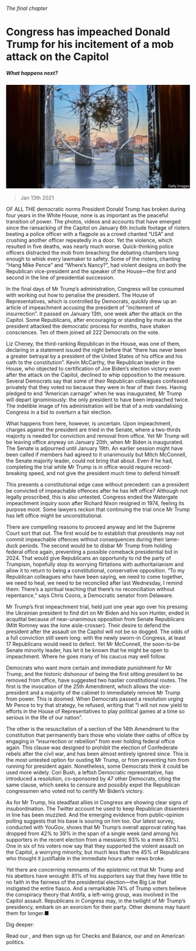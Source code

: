 ###### The final chapter

# Congress has impeached Donald Trump for his incitement of a mob attack on the Capitol 

##### What happens next? 

![image](images/20210116_usp001.jpg) 

> Jan 13th 2021 


OF ALL THE democratic norms President Donald Trump has broken during four years in the White House, none is as important as the peaceful transition of power. The photos, videos and accounts that have emerged since the ransacking of the Capitol on January 6th include footage of rioters beating a police officer with a flagpole as a crowd chanted “USA” and crushing another officer repeatedly in a door. Yet the violence, which resulted in five deaths, was nearly much worse. Quick-thinking police officers distracted the mob from breaching the debating chambers long enough to whisk every lawmaker to safety. Some of the rioters, chanting “Hang Mike Pence” and “Where’s Nancy?”, had violent designs on both the Republican vice-president and the speaker of the House—the first and second in the line of presidential succession.


In the final days of Mr Trump’s administration, Congress will be consumed with working out how to penalise the president. The House of Representatives, which is controlled by Democrats, quickly drew up an article of impeachment accusing the president of “incitement of insurrection”. It passed on January 13th, one week after the attack on the Capitol. Some Republicans, after encouraging or standing by mute as the president attacked the democratic process for months, have shaken consciences. Ten of them joined all 222 Democrats on the vote.



Liz Cheney, the third-ranking Republican in the House, was one of them, declaring in a statement issued the night before that “there has never been a greater betrayal by a president of the United States of his office and his oath to the constitution”. Kevin McCarthy, the Republican leader in the House, who objected to certification of Joe Biden’s election victory even after the attack on the Capitol, declined to whip opposition to the measure. Several Democrats say that some of their Republican colleagues confessed privately that they voted no because they were in fear of their lives. Having pledged to end “American carnage” when he was inaugurated, Mr Trump will depart ignominiously: the only president to have been impeached twice. The indelible image of his administration will be that of a mob vandalising Congress in a bid to overturn a fair election.


What happens from here, however, is uncertain. Upon impeachment, charges against the president are tried in the Senate, where a two-thirds majority is needed for conviction and removal from office. Yet Mr Trump will be leaving office anyway on January 20th, when Mr Biden is inaugurated. The Senate is adjourned until January 19th. An earlier session might have been called if members had agreed to it unanimously but Mitch McConnell, the Senate majority leader, could not bring that about. Even if he had, completing the trial while Mr Trump is in office would require record-breaking speed, and not give the president much time to defend himself.


This presents a constitutional edge case without precedent: can a president be convicted of impeachable offences after he has left office? Although not legally proscribed, this is also untested. Congress ended the Watergate impeachment inquiry soon after Richard Nixon resigned in 1974, feeling its purpose moot. Some lawyers reckon that continuing the trial once Mr Trump has left office might be unconstitutional.


There are compelling reasons to proceed anyway and let the Supreme Court sort that out. The first would be to establish that presidents may not commit impeachable offences without consequences during their lame-duck periods. The second would be to disbar Mr Trump from holding federal office again, preventing a possible comeback presidential bid in 2024. That would give Republicans an opportunity to rid the party of Trumpism, hopefully stop its worrying flirtations with authoritarianism and allow it to return to being a constitutional, conservative opposition. “To my Republican colleagues who have been saying, we need to come together, we need to heal, we need to be reconciled after last Wednesday, I remind them: There’s a spiritual teaching that there’s no reconciliation without repentance,” says Chris Coons, a Democratic senator from Delaware.


Mr Trump’s first impeachment trial, held just one year ago over his pressing the Ukrainian president to find dirt on Mr Biden and his son Hunter, ended in acquittal because of near-unanimous opposition from Senate Republicans (Mitt Romney was the lone aisle-crosser). Their desire to defend the president after the assault on the Capitol will not be so dogged. The odds of a full conviction still seem long: with the newly sworn-in Congress, at least 17 Republicans would need to defect. Yet Mr McConnell, the soon-to-be Senate minority leader, has let it be known that he might be open to impeachment. Where he goes many of his caucus may well follow.


Democrats who want more certain and immediate punishment for Mr Trump, and the historic dishonour of being the first sitting president to be removed from office, have suggested two hastier constitutional routes. The first is the invocation of the 25th Amendment, which allows the vice-president and a majority of the cabinet to immediately remove Mr Trump from power. This is doomed. When Democrats passed a resolution urging Mr Pence to try that strategy, he refused, writing that “I will not now yield to efforts in the House of Representatives to play political games at a time so serious in the life of our nation”.


The other is the resuscitation of a section of the 14th Amendment to the constitution that permanently bars those who violate their oaths of office by engaging in “insurrection or rebellion” from ever holding federal office again. This clause was designed to prohibit the election of Confederate rebels after the civil war, and has been almost entirely ignored since. This is the most untested option for ousting Mr Trump, or from preventing him from running for president again. Nonetheless, some Democrats think it could be used more widely. Cori Bush, a leftish Democratic representative, has introduced a resolution, co-sponsored by 47 other Democrats, citing the same clause, which seeks to censure and possibly expel the Republican congressmen who voted not to certify Mr Biden’s victory.


As for Mr Trump, his steadfast allies in Congress are showing clear signs of insubordination. The Twitter account he used to keep Republican dissenters in line has been muzzled. And the emerging evidence from public-opinion polling suggests that his base is souring on him too. Our latest survey, conducted with YouGov, shows that Mr Trump’s overall approval rating has dropped from 42% to 39% in the span of a single week (and among his supporters in the recent election from a messianic 93% to a mere 83%). One in six of his voters now say that they supported the violent assault on the Capitol, a worrying minority, but much less than the 45% of Republicans who thought it justifiable in the immediate hours after news broke.


Yet there are concerning remnants of the epistemic rot that Mr Trump and his abettors have wrought: 81% of his supporters say that they have little to no faith in the fairness of the presidential election—the Big Lie that instigated the entire fiasco. And a remarkable 74% of Trump voters believe the conspiracy theory that Antifa, a left-wing group, was involved in the Capitol assault. Republicans in Congress may, in the twilight of Mr Trump’s presidency, embark on an exorcism for their party. Other demons may haunt them for longer.■


Dig deeper:

Read our , and then sign up for Checks and Balance, our  and  on American politics.

